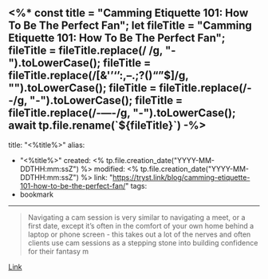 <%*
const title = "Camming Etiquette 101: How To Be The Perfect Fan";
let fileTitle = "Camming Etiquette 101: How To Be The Perfect Fan";
fileTitle = fileTitle.replace(/ /g, "-").toLowerCase();
fileTitle = fileTitle.replace(/[&'’‘’:,–.;?()“”$]/g, "").toLowerCase();
fileTitle = fileTitle.replace(/--/g, "-").toLowerCase();
fileTitle = fileTitle.replace(/-—-/g, "-").toLowerCase();
await tp.file.rename(`${fileTitle}`)
-%>
---
title: "<%title%>"
alias:
- "<%title%>"
created: <% tp.file.creation_date("YYYY-MM-DDTHH:mm:ssZ") %>
modified: <% tp.file.creation_date("YYYY-MM-DDTHH:mm:ssZ") %>
link:  "https://tryst.link/blog/camming-etiquette-101-how-to-be-the-perfect-fan/"
tags:
- bookmark
---

> Navigating a cam session is very similar to navigating a meet, or a first date, except it’s often in the comfort of your own home behind a laptop or phone screen - this takes out a lot of the nerves and often clients use cam sessions as a stepping stone into building confidence for their fantasy m

[Link](https://tryst.link/blog/camming-etiquette-101-how-to-be-the-perfect-fan/)
